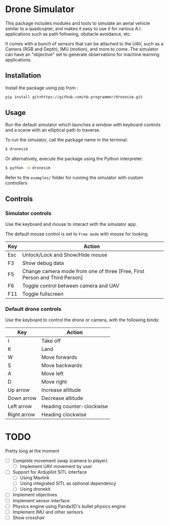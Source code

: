 # Drone Simulator

This package includes modules and tools to simulate an aerial vehicle similar to a quadcopter, and
makes it easy to use it for various A.I. applications such as path following, obstacle avoidance, etc.

It comes with a bunch of sensors that can be attached to the UAV, such as a Camera (RGB and Depth), IMU (motion), and more to come.
The simulator can have an "objective" set to generate observations for machine learning applications.

## Installation

Install the package using pip from :

```bash
pip install git+https://github.com/nb-programmer/dronesim.git
```

## Usage

Run the default simulator which launches a window with keyboard controls and a scene with an elliptical path to traverse.

To run the simulator, call the package name in the terminal:

```bash
$ dronesim
```

Or alternatively, execute the package using the Python interpreter:

```bash
$ python -m dronesim
```

Refer to the `examples/` folder for running the simulator with custom controllers

## Controls

### Simulator controls

Use the keyboard and mouse to interact with the simulator app.

The default mouse control is set to `Free mode` with mouse for looking.

Key|Action
---|---
Esc|Unlock/Lock and Show/Hide mouse
F3|Show debug data
F5|Change camera mode from one of three [Free, First Person and Third Person]
F6|Toggle control between camera and UAV
F11|Toggle fullscreen

### Default drone controls

Use the keyboard to control the drone or camera, with the following binds:

Key|Action
---|---
I|Take off
K|Land
W|Move forwards
S|Move backwards
A|Move left
D|Move right
Up arrow|Increase altitude
Down arrow|Decrease altitude
Left arrow|Heading counter-clockwise
Right arrow|Heading clockwise

# TODO

Pretty long at the moment

- [ ] Complete movement swap (camera to player)
  - [ ] Implement UAV movement by user
- [ ] Support for Ardupilot SITL interface
  - [ ] Using Mavlink
  - [ ] Using integrated SITL as optional dependency
  - [ ] Using dronekit
- [ ] Implement objectives
- [ ] Implement sensor interface
- [ ] Physics engine using Panda3D's bullet physics engine
- [ ] Implement IMU and other sensors
- [ ] Show crosshair
